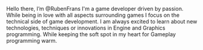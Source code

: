 Hello there, I’m @RubenFrans
I'm a game developer driven by passion.
While being in love with all aspects surrounding games I focus on the technical side of game development.
I am always excited to learn about new technologies, techniques or innovations in Engine and Graphics programming. 
While keeping the soft spot in my heart for Gameplay programming warm.
<!---
RubenFrans/RubenFrans is a ✨ special ✨ repository because its `README.md` (this file) appears on your GitHub profile.
You can click the Preview link to take a look at your changes.
--->
